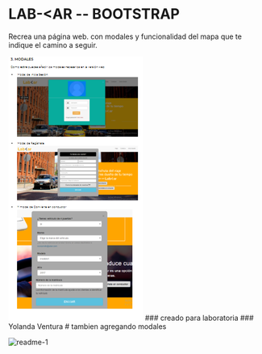 # LAB-<AR -- BOOTSTRAP
Recrea una página web. con modales y funcionalidad del mapa que te indique el camino a seguir.

<img src="public/assets/images/readme-4.PNG" alt="">
### creado para laboratoria
### Yolanda Ventura
# tambien agregando modales

![readme-1](https://user-images.githubusercontent.com/32283689/36365488-c8fefe0a-1517-11e8-8140-e1068ec37cbd.PNG)


